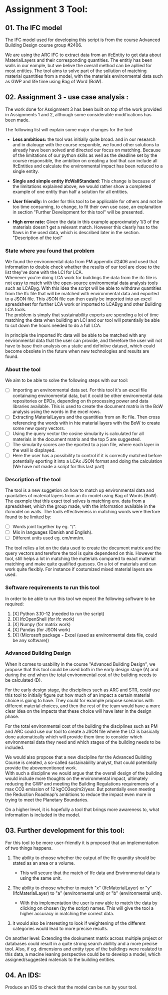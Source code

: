 # Assignment 3 Tool:

## 01. The IFC model
The IFC model used for developing this script is from the course Advanced Building Design course group #2406.

We are using the ARC IFC to extract data from an ifcEntity to get data about MaterialLayers and their corresponding quantities. The entitiy  has been walls in our eample, but we belive the overall method can be apllied for most entities. The tool aims to solve part of the sollution of matching material quantities from a model, with the materials environmental data such as GWP and life time using Bag of Word (BoW). 


## 02. Assignment 3 - use case analysis :
The work done for Assignment 3 has been built on top of the work provided in Assignments 1 and 2, although some considerable modifications has been made.

The following list will explain some major changes for the tool:
- **Less ambitious:** the tool was initially quite broad. and in our research and in dialouge with the course responible, we found other solutions to already have been solved and directed our focus on matching. Because of the limitations of our python skills as well as the deadline set by the course responsible, the ambition on creating a tool that can include all IfcEntities and calculate the environmental impact has been reduced to a single entity.

- **Single and simple entity IfcWallStandard**: This change is because of the limitations explained above, we would rather show a completed example of one entity than half a solution for all entities.
  
- **User friendly:** In order for this tool to be applicable for others and not be too time consuming, to change, to fit their own use case, an explanation in section "Further Development for this tool" will be presented.
- **High error rate:** Given the data in this example approximately 1/3 of the materials doesn't get a relevant match. However this clearly has to the flaws in the used data, which is described later in the section. "Description of the tool"
  

### State where you found that problem
We found the environmental data from PM appendix #2406 and used that information to double check whether the results of our tool are close to the list they've done with the LCI for LCA.  
Whenever you're doing LCA work for buildings the data from the ifc file is not easy to match with the open-source environmental data analysis tools such as LCAByg. With this idea the script will be able to withdraw quantities from the Ifc file that will be matched with environmental data and exported to a JSON file. This JSON file can then easily be imported into an excel spreadsheet for further LCA work or imported to LCAByg and other Building LCA tools.  
The problem is simply that sustainability experts are spending a lot of time matching the data when building an LCI and our tool will potentially be able to cut down the hours needed to do a full LCA.

In principle the imported Ifc data will be able to be matched with any environmental data that the user can provide, and therefore the user will not have to base their analysis on a static and definitve dataset, which could become obsolete in the future when new technologies and results are found.

### About the tool

We aim to be able to solve the following steps with our tool:

- [ ] Importing an environmental data set. For this tool it's an excel file containaing environmental data, but it could be other environmental data repositories or EPDs, depending on th processing power and data libraries available. This is used to create the document matrix in the BoW analysis using the words in the excel rows.
- [ ] Extracting MaterialLayers and the quantities from an Ifc file. Then cross referencing the words with in hte material layers with the BoW to create some new query vectors. 
- [ ] Using the query vector the cosine simularity is calculated for all materials in the document matrix and the top 5 are suggested.
- [ ] The simularity scores are the eported to a json file, where each layer in the wall is displayed. 
- [ ] Here the user has a possibility to control if it is correctly matched before potentially eporting it into a LCAx JSON format and doing the calculation (We have not made a script for this last part) 

### Description of the tool

The tool is a new suggetion on how to match up environmental data and quantaties of material layers from an ifc model using Bag of Words (BoW). 
The eaxmple that this exact tool solves is matching env. data from a spreadsheet, which the group made, with the information available in the ifcmodel on walls.
The tools effectiveness in matching words were therfore found to be limited by:  
- [ ] Words joint together by eg. "/".
- [ ] Mix in languages (Danish and English).
- [ ] Different units used eg. cm/mm/m.

The tool relies a lot on the data used to create the document matrix and the query vectors and terefore the tool is quite dependend on this. However the tool, still helps a lot in matching the materials compared to exact material matching and make quite qualified guesses. On a lot of materials and can work quite flexibly. For instance if costumized mixed material layers are used. 

### Software requirements to run this tool  

In order to be able to run this tool we expect the following software to be required:  
1. [X] Python 3.10-12 (needed to run the script)
2. [X] IfcOpenShell (for ifc work)
3. [X] Numpy (for matrix work)
4. [X] Pandas (for JSON work)
5. [X] (Microsoft package - Excel (used as environmental data file, could be any software))

   
### Advanced Building Design

When it comes to usability in the course "Advanced Building Design", we propose that this tool could be used both in the early design stage (A) and during the end when the total environmental cost of the building needs to be calculated (D).

For the early design stage, the disciplines such as ARC and STR, could use this tool to initially figure out how much of an impact a certain material choice is going to have. They could for example propose scenarios with different material choices, and then the rest of the team would have a more clear idea on the impacts that these choice will have later in the design phase.

For the total environmental cost of the building the disciplines such as PM and ARC could use our tool to create a JSON file where the LCI is basically done automatically which will provide them time to consider which environmental data they need and which stages of the building needs to be included.

We would also propose that a new discipline for the Advanced Building Course is created, a so-called sustainability analyst, that could potentially provide the abovementioned work.  
With such a discipline we would argue that the overall design of the building would include more thoughts on the environmental impact, ultimately reducing the GWP and meeting the Building Regulations requirements of a max CO2 emission of 12 kgCO2eq/m2/year. But potentially even meeting the Reduction Roadmap's ambitions to reduce the impact even more in trying to meet the Planetary Boundaries.

On a higher level, it is hopefully  a tool that brings more awareness to, what information is included in the model.



## 03. Further development for this tool:




For this tool to be more user-friendly it is proposed that an implementation of two things happens.  
1. The ability to choose whether the output of the Ifc quantity should be stated as an area or a volume.  
   - This will secure that the match of Ifc data and Environmental data is using the same unit.
3. The ability to choose whether to match "x" (IfcMaterialLayer) or "y" (IfcMaterialLayer) to "a" (environmental unit) or "b" (environmental unit).  
   - With this implementation the user is now able to match the data by clicking on chosen (by the script) names. This will give the tool a higher accuracy in matching the correct data.
   
4. it would also be interesting to look if weightening of the different categories would lead to more precise results. 


On another level: 
Extending the dookument matrix across multiple project or databases could result in a quite strong search abillity and a more precise tool. Also, if eg. dimensions and entity type of the buildings were realated to this data, a macine leaning perspective could be to develop a model, which assigned/suggested materials to the building entities.


## 04. An IDS:
Produce an IDS to check that the model can be run by your tool.

